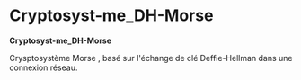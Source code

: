 # Cryptosyst-me_DH-Morse

__Cryptosyst-me_DH-Morse__

Crysptosystème Morse , basé sur l'échange de clé Deffie-Hellman dans une connexion réseau.

